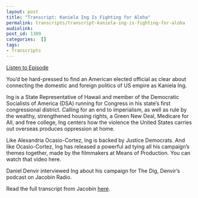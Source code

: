 ```yaml
---
layout: post
title: "Transcript: Kaniela Ing Is Fighting for Aloha"
permalink: transcripts/transcript-kaniela-ing-is-fighting-for-aloha
audiolink: 
post_id: 1309
categories:  []
tags: 
- Transcripts
---
```


[Listen to Episode](https://www.thedigradio.com/podcast/kaniela-ing-is-fighting-for-aloha/)

You’d be hard-pressed to find an American elected official as clear about connecting the domestic and foreign politics of US empire as Kaniela Ing.

Ing is a State Representative of Hawaii and member of the Democratic Socialists of America (DSA) running for Congress in his state’s first congressional district. Calling for an end to imperialism, as well as rule by the wealthy, strengthened housing rights, a Green New Deal, Medicare for All, and free college, Ing centers how the violence the United States carries out overseas produces oppression at home.

Like Alexandria Ocasio-Cortez, Ing is backed by Justice Democrats. And like Ocasio-Cortez, Ing has released a powerful ad tying all his campaign’s themes together, made by the filmmakers at Means of Production. You can watch that video here.

Daniel Denvir interviewed Ing about his campaign for The Dig, Denvir’s podcast on Jacobin Radio.

Read the full transcript from Jacobin 
[here](https://www.jacobinmag.com/2018/08/kaniela-ing-hawaii-american-imperialism-elections).